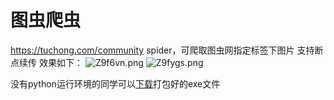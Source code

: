 # 图虫爬虫
https://tuchong.com/community spider，可爬取图虫网指定标签下图片
支持断点续传
效果如下：
![Z9f6vn.png](https://s2.ax1x.com/2019/06/22/Z9f6vn.png)
![Z9fygs.png](https://s2.ax1x.com/2019/06/22/Z9fygs.png)

没有python运行环境的同学可以[下载](https://github.com/gitxxp/tuchongspider/releases/tag/1)打包好的exe文件

